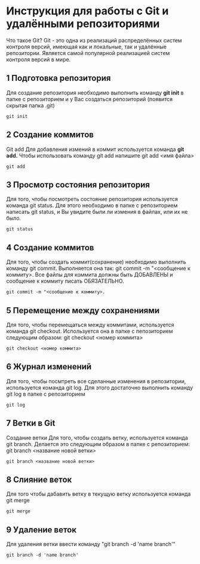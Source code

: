# Инструкция для работы с Git и удалёнными репозиториями
Что такое Git?
Git - это одна из реализаций распределённых систем контроля версий, имеющая как и локальные, так и удалённые репозитории. Является самой популярной реализацией систем контроля версий в мире.

## 1 Подготовка репозитория
Для создание репозитория необходимо выполнить команду **git init** в папке с репозиторием и у Вас создаться репозиторий (появится скрытая папка .git)

    git init

## 2 Создание коммитов
Git add
Для добавления измений в коммит используется команда **git add.** Чтобы использовать команду git add напишите git add <имя файла>

    git add

## 3 Просмотр состояния репозитория
Для того, чтобы посмотреть состояние репозитория используется команда git status. Для этого необходимо в папке с репозиторием написать git status, и Вы увидите были ли измения в файлах, или их не было.

    git status

## 4 Создание коммитов
Для того, чтобы создать коммит(сохранение) необходимо выполнить команду git commit. Выполняется она так: git commit -m "<сообщение к коммиту>. Все файлы для коммита должны быть ДОБАВЛЕНЫ и сообщение к коммиту писать ОБЯЗАТЕЛЬНО.

    git commit -m "<сообщение к коммиту>.

## 5 Перемещение между сохранениями
Для того, чтобы перемещаться между коммитами, используется команда git checkout. Используется она в папке с пепозиторием следующим образом: git checkout <номер коммита>

    git checkout <номер коммита>

## 6 Журнал изменений
Для того, чтобы посмтреть все сделанные изменения в репозитории, используется команда git log. Для этого достаточно выполнить команду git log в папке с репозиторием

    git log

## 7 Ветки в Git
Создание ветки
Для того, чтобы создать ветку, используется команда git branch. Делается это следующим образом в папке с репозиторием: git branch <название новой ветки>

    git branch <название новой ветки>

## 8 Слияние веток
Для того чтобы дабавить ветку в текущую ветку используется команда git merge

    git merge

## 9 Удаление веток
Для удаления ветки ввести команду "git branch -d 'name branch'"

    git branch -d 'name branch'